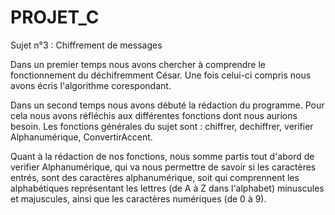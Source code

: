 # PROJET_C

Sujet n°3 : Chiffrement de messages

Dans un premier temps nous avons chercher à comprendre le fonctionnement du déchifremment César.
Une fois celui-ci compris nous avons écris l'algorithme corespondant.

Dans un second temps nous avons débuté la rédaction du programme. 
Pour cela nous avons réfléchis aux différentes fonctions dont nous aurions besoin.
Les fonctions générales du sujet sont : chiffrer, dechiffrer, verifier Alphanumérique, ConvertirAccent.

Quant à la rédaction de nos fonctions, nous somme partis tout d'abord de verifier Alphanumérique, 
qui va nous permettre de savoir si les caractères entrés, sont des caractères alphanumérique, soit qui comprennent 
les alphabétiques représentant les lettres (de A à Z dans l'alphabet) minuscules et majuscules, 
ainsi que les caractères numériques (de 0 à 9).
